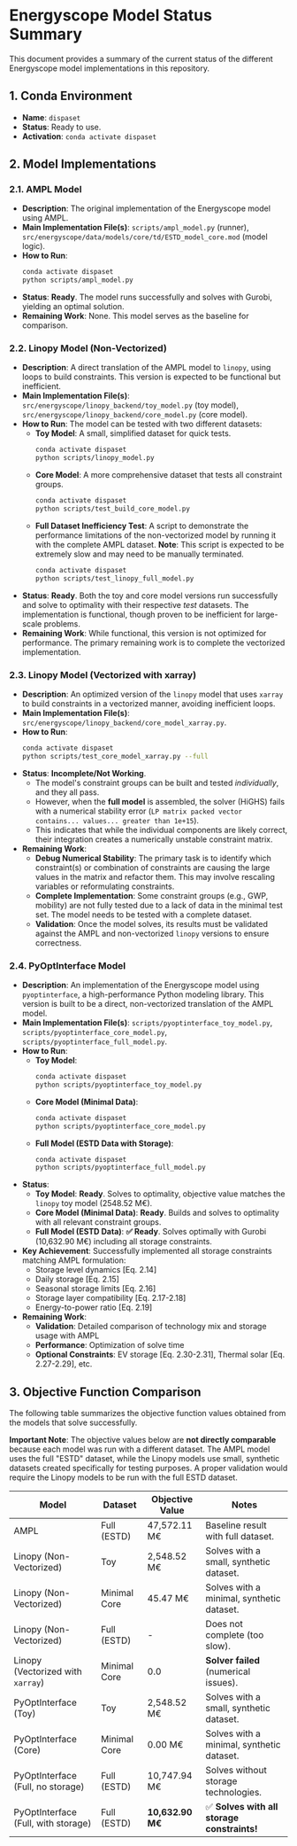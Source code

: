 # Energyscope Model Status Summary

This document provides a summary of the current status of the different Energyscope model implementations in this repository.

## 1. Conda Environment

*   **Name**: `dispaset`
*   **Status**: Ready to use.
*   **Activation**: `conda activate dispaset`

## 2. Model Implementations

### 2.1. AMPL Model

*   **Description**: The original implementation of the Energyscope model using AMPL.
*   **Main Implementation File(s)**: `scripts/ampl_model.py` (runner), `src/energyscope/data/models/core/td/ESTD_model_core.mod` (model logic).
*   **How to Run**: 
    ```bash
    conda activate dispaset
    python scripts/ampl_model.py
    ```
*   **Status**: **Ready**. The model runs successfully and solves with Gurobi, yielding an optimal solution.
*   **Remaining Work**: None. This model serves as the baseline for comparison.

### 2.2. Linopy Model (Non-Vectorized)

*   **Description**: A direct translation of the AMPL model to `linopy`, using loops to build constraints. This version is expected to be functional but inefficient.
*   **Main Implementation File(s)**: `src/energyscope/linopy_backend/toy_model.py` (toy model), `src/energyscope/linopy_backend/core_model.py` (core model).
*   **How to Run**: The model can be tested with two different datasets:
    *   **Toy Model**: A small, simplified dataset for quick tests.
        ```bash
        conda activate dispaset
        python scripts/linopy_model.py
        ```
    *   **Core Model**: A more comprehensive dataset that tests all constraint groups.
        ```bash
        conda activate dispaset
        python scripts/test_build_core_model.py
        ```
    *   **Full Dataset Inefficiency Test**: A script to demonstrate the performance limitations of the non-vectorized model by running it with the complete AMPL dataset. **Note**: This script is expected to be extremely slow and may need to be manually terminated.
        ```bash
        conda activate dispaset
        python scripts/test_linopy_full_model.py
        ```
*   **Status**: **Ready**. Both the toy and core model versions run successfully and solve to optimality with their respective *test* datasets. The implementation is functional, though proven to be inefficient for large-scale problems.
*   **Remaining Work**: While functional, this version is not optimized for performance. The primary remaining work is to complete the vectorized implementation.

### 2.3. Linopy Model (Vectorized with xarray)

*   **Description**: An optimized version of the `linopy` model that uses `xarray` to build constraints in a vectorized manner, avoiding inefficient loops.
*   **Main Implementation File(s)**: `src/energyscope/linopy_backend/core_model_xarray.py`.
*   **How to Run**:
    ```bash
    conda activate dispaset
    python scripts/test_core_model_xarray.py --full
    ```
*   **Status**: **Incomplete/Not Working**. 
    *   The model's constraint groups can be built and tested *individually*, and they all pass.
    *   However, when the **full model** is assembled, the solver (HiGHS) fails with a numerical stability error (`LP matrix packed vector contains... values... greater than 1e+15`).
    *   This indicates that while the individual components are likely correct, their integration creates a numerically unstable constraint matrix.
*   **Remaining Work**:
    *   **Debug Numerical Stability**: The primary task is to identify which constraint(s) or combination of constraints are causing the large values in the matrix and refactor them. This may involve rescaling variables or reformulating constraints.
    *   **Complete Implementation**: Some constraint groups (e.g., GWP, mobility) are not fully tested due to a lack of data in the minimal test set. The model needs to be tested with a complete dataset.
    *   **Validation**: Once the model solves, its results must be validated against the AMPL and non-vectorized `linopy` versions to ensure correctness.

### 2.4. PyOptInterface Model

*   **Description**: An implementation of the Energyscope model using `pyoptinterface`, a high-performance Python modeling library. This version is built to be a direct, non-vectorized translation of the AMPL model.
*   **Main Implementation File(s)**: `scripts/pyoptinterface_toy_model.py`, `scripts/pyoptinterface_core_model.py`, `scripts/pyoptinterface_full_model.py`.
*   **How to Run**:
    *   **Toy Model**:
        ```bash
        conda activate dispaset
        python scripts/pyoptinterface_toy_model.py
        ```
    *   **Core Model (Minimal Data)**:
        ```bash
        conda activate dispaset
        python scripts/pyoptinterface_core_model.py
        ```
    *   **Full Model (ESTD Data with Storage)**:
        ```bash
        conda activate dispaset
        python scripts/pyoptinterface_full_model.py
        ```
*   **Status**:
    *   **Toy Model**: **Ready**. Solves to optimality, objective value matches the `linopy` toy model (2548.52 M€).
    *   **Core Model (Minimal Data)**: **Ready**. Builds and solves to optimality with all relevant constraint groups.
    *   **Full Model (ESTD Data)**: **✅ Ready**. Solves optimally with Gurobi (10,632.90 M€) including all storage constraints.
*   **Key Achievement**: Successfully implemented all storage constraints matching AMPL formulation:
    *   Storage level dynamics [Eq. 2.14]
    *   Daily storage [Eq. 2.15]
    *   Seasonal storage limits [Eq. 2.16]
    *   Storage layer compatibility [Eq. 2.17-2.18]
    *   Energy-to-power ratio [Eq. 2.19]
*   **Remaining Work**:
    *   **Validation**: Detailed comparison of technology mix and storage usage with AMPL
    *   **Performance**: Optimization of solve time
    *   **Optional Constraints**: EV storage [Eq. 2.30-2.31], Thermal solar [Eq. 2.27-2.29], etc.

## 3. Objective Function Comparison

The following table summarizes the objective function values obtained from the models that solve successfully.

**Important Note**: The objective values below are **not directly comparable** because each model was run with a different dataset. The AMPL model uses the full "ESTD" dataset, while the Linopy models use small, synthetic datasets created specifically for testing purposes. A proper validation would require the Linopy models to be run with the full ESTD dataset.

| Model                             | Dataset          | Objective Value     | Notes                               |
| --------------------------------- | ---------------- | ------------------- | ----------------------------------- |
| AMPL                              | Full (ESTD)      | 47,572.11 M€        | Baseline result with full dataset.  |
| Linopy (Non-Vectorized)           | Toy              | 2,548.52 M€         | Solves with a small, synthetic dataset. |
| Linopy (Non-Vectorized)           | Minimal Core     | 45.47 M€            | Solves with a minimal, synthetic dataset. |
| Linopy (Non-Vectorized)           | Full (ESTD)      | -                   | Does not complete (too slow).       |
| Linopy (Vectorized with `xarray`) | Minimal Core     | 0.0                 | **Solver failed** (numerical issues). |
| PyOptInterface (Toy)              | Toy              | 2,548.52 M€         | Solves with a small, synthetic dataset. |
| PyOptInterface (Core)             | Minimal Core     | 0.00 M€             | Solves with a minimal, synthetic dataset. |
| PyOptInterface (Full, no storage) | Full (ESTD)      | 10,747.94 M€        | Solves without storage technologies. |
| PyOptInterface (Full, with storage)| Full (ESTD)     | **10,632.90 M€**    | ✅ **Solves with all storage constraints!** |
